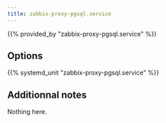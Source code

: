 ```yaml
---
title: zabbix-proxy-pgsql.service
---
```


{{% provided_by "zabbix-proxy-pgsql.service" %}}

## Options

{{% systemd_unit "zabbix-proxy-pgsql.service" %}}

## Additionnal notes

Nothing here.